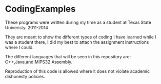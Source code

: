 CodingExamples
==============
These programs were written during my time as a student at Texas State Univeristy. 2011-2014

They are meant to show the different types of coding I have learned while I was a student there, I did my best to attach the assignment instructions where I could. 

The different languages that will be seen in this repository are: C++,Java,and MIPS32 Assembly.

Reproduction of this code is allowed where it does not violate academic dishonesty policies. 
